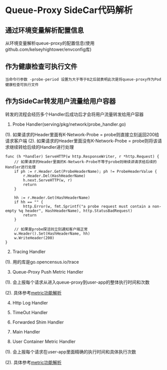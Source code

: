 # Queue-Proxy SideCar代码解析

## 通过环境变量解析配置信息

从环境变量解析queue-proxy的配置信息(使用github.com/kelseyhightower/envconfig库)

## 作为健康检查可执行文件

```
当命令行参数 -probe-period 设置为大于等于0之后就表明此次是将queue-proxy作为Pod健康检查可执行文件
```

## 作为SideCar转发用户流量给用户容器

转发的流程会经历多个Handler后成功后才会将用户流量转发给用户容器

1. Probe Handler(serving/pkg/network/probe_handler.go)

(1). 如果请求的Header里面有K-Network-Probe = probe则直接立刻返回200给请求客户端
(2). 如果请求的Header里面没有K-Network-Probe = probe则将该请求继续转给后续的Handler进行处理
```
func (h *handler) ServeHTTP(w http.ResponseWriter, r *http.Request) {
    // 如果请求的Header里面的K-Network-Probe不等于probe则继续讲请求给后续的Handler进行处理
	if ph := r.Header.Get(ProbeHeaderName); ph != ProbeHeaderValue {
		r.Header.Del(HashHeaderName)
		h.next.ServeHTTP(w, r)
		return
	}

	hh := r.Header.Get(HashHeaderName)
	if hh == "" {
		http.Error(w, fmt.Sprintf("a probe request must contain a non-empty %q header", HashHeaderName), http.StatusBadRequest)
		return
	}

    // 如果是probe探活则立刻通知客户端正常
	w.Header().Set(HashHeaderName, hh)
	w.WriteHeader(200)
}
```

2. Tracing Handler

(1). 用的库是go.opencensus.io/trace

3. Queue-Proxy Push Metric Handler

(1). 会上报每个请求从进入queue-proxy到user-app的整体执行时间和次数

(2). 具体参考[metric功能解析](./metric功能解析.md)

4. Http Log Handler

5. TimeOut Handler

6. Forwarded Shim Handler

7. Main Handler

8. User Container Metric Handler

(1). 会上报每个请求在user-app里面精确的执行时间和具体执行次数

(2). 具体参考[metric功能解析](./metric功能解析.md)
